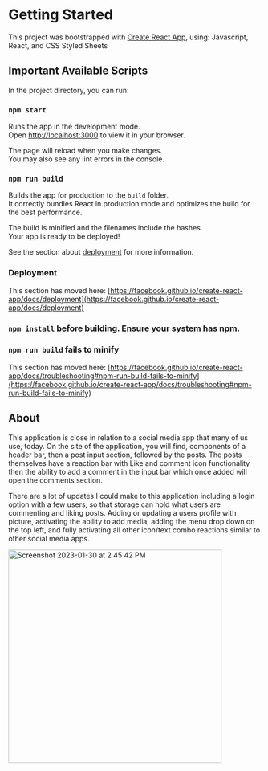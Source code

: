 # Getting Started

This project was bootstrapped with [Create React App](https://github.com/facebook/create-react-app), using: Javascript, React, and CSS Styled Sheets

## Important Available Scripts

In the project directory, you can run:

### `npm start`

Runs the app in the development mode.\
Open [http://localhost:3000](http://localhost:3000) to view it in your browser.

The page will reload when you make changes.\
You may also see any lint errors in the console.

### `npm run build`

Builds the app for production to the `build` folder.\
It correctly bundles React in production mode and optimizes the build for the best performance.

The build is minified and the filenames include the hashes.\
Your app is ready to be deployed!

See the section about [deployment](https://facebook.github.io/create-react-app/docs/deployment) for more information.


### Deployment

This section has moved here: [https://facebook.github.io/create-react-app/docs/deployment](https://facebook.github.io/create-react-app/docs/deployment)

### `npm install` before building. Ensure your system has npm.
### `npm run build` fails to minify

This section has moved here: [https://facebook.github.io/create-react-app/docs/troubleshooting#npm-run-build-fails-to-minify](https://facebook.github.io/create-react-app/docs/troubleshooting#npm-run-build-fails-to-minify)


## About
This application is close in relation to a social media app that many of us use, today.  On the site of the application, you will find, components of a header bar, then a post input section, followed by the posts.  The posts themselves have a reaction bar with Like and comment icon functionality then the ability to add a comment in the input bar which once added will open the comments section.

There are a lot of updates I could make to this application including a login option with a few users, so that storage can hold what users are commenting and liking posts.  Adding or updating a users profile with picture, activating the ability to add media, adding the menu drop down on the top left, and fully activating all other icon/text combo reactions similar to other social media apps.

<img width="425" alt="Screenshot 2023-01-30 at 2 45 42 PM" src="https://user-images.githubusercontent.com/108386611/215583266-e6699074-6e66-4b09-9c1d-36d2ea7ac2ee.png">
